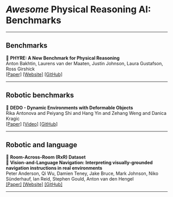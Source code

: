 # *Awesome* Physical Reasoning AI: Benchmarks  

---
## Benchmarks

📄 **PHYRE: A New Benchmark for Physical Reasoning**  
Anton Bakhtin, Laurens van der Maaten, Justin Johnson, Laura Gustafson, Ross Girshick  
[[Paper]](https://arxiv.org/abs/1908.05656)  [[Website]](https://phyre.ai)  [[GitHub]](https://github.com/facebookresearch/phyre)  

---
## Robotic benchmarks

📄 **DEDO - Dynamic Environments with Deformable Objects**  
Rika Antonova and Peiyang Shi and Hang Yin and Zehang Weng and Danica Kragic  
[[Paper]](https://openreview.net/forum?id=WcY35wjmCBA)  [[Video]](https://www.youtube.com/watch?v=5eA8z80c9Zc)  [[GitHub]](https://github.com/contactrika/dedo)  

---
## Robotic and language

📄 **Room-Across-Room (RxR) Dataset**  
📄 **Vision-and-Language Navigation: Interpreting visually-grounded navigation instructions in real environments**  
Peter Anderson, Qi Wu, Damien Teney, Jake Bruce, Mark Johnson, Niko Sünderhauf, Ian Reid, Stephen Gould, Anton van den Hengel  
[[Paper]](https://arxiv.org/abs/1711.07280)  [[Website]](https://bringmeaspoon.org)  [[GitHub]](https://github.com/google-research-datasets/RxR)  

---

